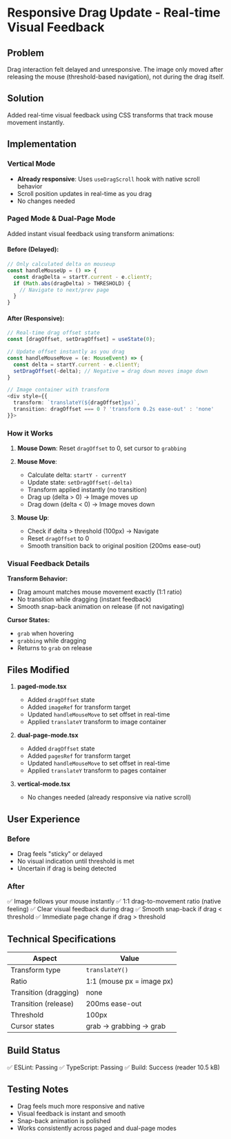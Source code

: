 # Responsive Drag Update - Real-time Visual Feedback

## Problem
Drag interaction felt delayed and unresponsive. The image only moved after releasing the mouse (threshold-based navigation), not during the drag itself.

## Solution
Added real-time visual feedback using CSS transforms that track mouse movement instantly.

## Implementation

### Vertical Mode
- **Already responsive**: Uses `useDragScroll` hook with native scroll behavior
- Scroll position updates in real-time as you drag
- No changes needed

### Paged Mode & Dual-Page Mode
Added instant visual feedback using transform animations:

#### Before (Delayed):
```typescript
// Only calculated delta on mouseup
const handleMouseUp = () => {
  const dragDelta = startY.current - e.clientY;
  if (Math.abs(dragDelta) > THRESHOLD) {
    // Navigate to next/prev page
  }
}
```

#### After (Responsive):
```typescript
// Real-time drag offset state
const [dragOffset, setDragOffset] = useState(0);

// Update offset instantly as you drag
const handleMouseMove = (e: MouseEvent) => {
  const delta = startY.current - e.clientY;
  setDragOffset(-delta); // Negative = drag down moves image down
}

// Image container with transform
<div style={{
  transform: `translateY(${dragOffset}px)`,
  transition: dragOffset === 0 ? 'transform 0.2s ease-out' : 'none'
}}>
```

### How it Works

1. **Mouse Down**: Reset `dragOffset` to 0, set cursor to `grabbing`

2. **Mouse Move**:
   - Calculate delta: `startY - currentY`
   - Update state: `setDragOffset(-delta)`
   - Transform applied instantly (no transition)
   - Drag up (delta > 0) → Image moves up
   - Drag down (delta < 0) → Image moves down

3. **Mouse Up**:
   - Check if delta > threshold (100px) → Navigate
   - Reset `dragOffset` to 0
   - Smooth transition back to original position (200ms ease-out)

### Visual Feedback Details

**Transform Behavior:**
- Drag amount matches mouse movement exactly (1:1 ratio)
- No transition while dragging (instant feedback)
- Smooth snap-back animation on release (if not navigating)

**Cursor States:**
- `grab` when hovering
- `grabbing` while dragging
- Returns to `grab` on release

## Files Modified

1. **paged-mode.tsx**
   - Added `dragOffset` state
   - Added `imageRef` for transform target
   - Updated `handleMouseMove` to set offset in real-time
   - Applied `translateY` transform to image container

2. **dual-page-mode.tsx**
   - Added `dragOffset` state
   - Added `pagesRef` for transform target
   - Updated `handleMouseMove` to set offset in real-time
   - Applied `translateY` transform to pages container

3. **vertical-mode.tsx**
   - No changes needed (already responsive via native scroll)

## User Experience

### Before
- Drag feels "sticky" or delayed
- No visual indication until threshold is met
- Uncertain if drag is being detected

### After
✅ Image follows your mouse instantly
✅ 1:1 drag-to-movement ratio (native feeling)
✅ Clear visual feedback during drag
✅ Smooth snap-back if drag < threshold
✅ Immediate page change if drag > threshold

## Technical Specifications

| Aspect | Value |
|--------|-------|
| Transform type | `translateY()` |
| Ratio | 1:1 (mouse px = image px) |
| Transition (dragging) | none |
| Transition (release) | 200ms ease-out |
| Threshold | 100px |
| Cursor states | grab → grabbing → grab |

## Build Status
✅ ESLint: Passing
✅ TypeScript: Passing
✅ Build: Success (reader 10.5 kB)

## Testing Notes
- Drag feels much more responsive and native
- Visual feedback is instant and smooth
- Snap-back animation is polished
- Works consistently across paged and dual-page modes
